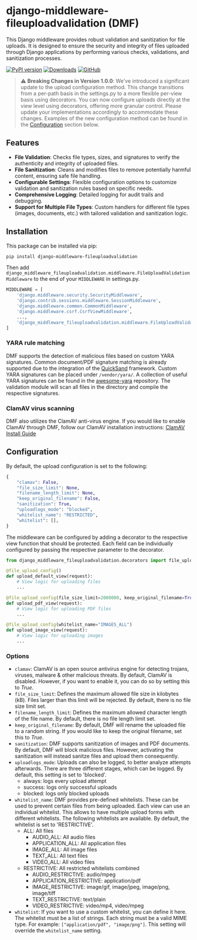 # django-middleware-fileuploadvalidation (DMF)

This Django middleware provides robust validation and sanitization for file uploads. It is designed to ensure the security and integrity of files uploaded through Django applications by performing various checks, validations, and sanitization processes.

[![PyPI version](https://img.shields.io/pypi/v/django-middleware-fileuploadvalidation.svg?logo=pypi&logoColor=FFE873)](https://pypi.org/project/django-middleware-fileuploadvalidation/)
[![Downloads](https://img.shields.io/pypi/dw/django-middleware-fileuploadvalidation)](https://pypi.org/project/django-middleware-fileuploadvalidation/)
[![GitHub](https://img.shields.io/github/license/IV1T3/django-middleware-fileuploadvalidation.svg)](LICENSE)

> :warning: **Breaking Changes in Version 1.0.0**: We've introduced a significant update to the upload configuration method. This change transitions from a per-path basis in the settings.py to a more flexible per-view basis using decorators. You can now configure uploads directly at the view level using decorators, offering more granular control. Please update your implementations accordingly to accommodate these changes. Examples of the new configuration method can be found in the [Configuration](#configuration) section below.

## Features
- **File Validation**: Checks file types, sizes, and signatures to verify the authenticity and integrity of uploaded files.
- **File Sanitization**: Cleans and modifies files to remove potentially harmful content, ensuring safe file handling.
- **Configurable Settings**: Flexible configuration options to customize validation and sanitization rules based on specific needs.
- **Comprehensive Logging**: Detailed logging for audit trails and debugging.
- **Support for Multiple File Types**: Custom handlers for different file types (images, documents, etc.) with tailored validation and sanitization logic.

## Installation


This package can be installed via pip:

```bash
pip install django-middleware-fileuploadvalidation
```

Then add `django_middleware_fileuploadvalidation.middleware.FileUploadValidationMiddleware` to the end of your `MIDDLEWARE` in settings.py.

```python
MIDDLEWARE = [
    'django.middleware.security.SecurityMiddleware',
    'django.contrib.sessions.middleware.SessionMiddleware',
    'django.middleware.common.CommonMiddleware',
    'django.middleware.csrf.CsrfViewMiddleware',
    ...,
    'django_middleware_fileuploadvalidation.middleware.FileUploadValidationMiddleware',
]

```

### YARA rule matching
DMF supports the detection of malicious files based on custom YARA signatures.
Common document/PDF signature matching is already supported due to the integration of the [QuickSand](https://github.com/tylabs/quicksand) framework.
Custom YARA signatures can be placed under `/vendor/yara/`. A collection of useful YARA signatures can be found in the [awesome-yara](https://github.com/InQuest/awesome-yara) repository. The validation module will scan all files in the directory and compile the respective signatures.

### ClamAV virus scanning
DMF also utilizes the ClamAV anti-virus engine. If you would like to enable ClamAV through DMF, follow our ClamAV installation instructions: [ClamAV Install Guide](https://github.com/IV1T3/django-middleware-fileuploadvalidation/blob/main/docs/_CLAMAV_INSTALL_GUIDE.md)

## Configuration
By default, the upload configuration is set to the following:
```python
{
    "clamav": False,
    "file_size_limit": None,
    "filename_length_limit": None,
    "keep_original_filename": False,
    "sanitization": True,
    "uploadlogs_mode": "blocked",
    "whitelist_name": "RESTRICTED",
    "whitelist": [],
}
```

The middleware can be configured by adding a decorator to the respective view function that should be protected. Each field can be individually configured by passing the respective parameter to the decorator.

```python
from django_middleware_fileuploadvalidation.decorators import file_upload_config

@file_upload_config()
def upload_default_view(request):
    # View logic for uploading files
    ...

@file_upload_config(file_size_limit=2000000, keep_original_filename=True, whitelist=["application/pdf"])
def upload_pdf_view(request):
    # View logic for uploading PDF files
    ...

@file_upload_config(whitelist_name="IMAGES_ALL")
def upload_image_view(request):
    # View logic for uploading images
    ...
```

### Options
  - `clamav`: ClamAV is an open source antivirus engine for detecting trojans, viruses, malware & other malicious threats. By default, ClamAV is disabled. However, if you want to enable it, you can do so by setting this to *True*.
  - `file_size_limit`: Defines the maximum allowed file size in kilobytes (kB). Files larger than this limit will be rejected. By default, there is no file size limit set.
  - `filename_length_limit`: Defines the maximum allowed character length of the file name. By default, there is no file length limit set.
  - `keep_original_filename`: By default, DMF will rename the uploaded file to a random string. If you would like to keep the original filename, set this to *True*.
  - `sanitization`: DMF supports sanitization of images and PDF documents. By default, DMF will block malicious files. However, activating the sanitization will instead sanitze files and upload them consequently.
  - `uploadlogs_mode`: Uploads can also be logged, to better analyze attempts afterwards. There are three different stages, which can be logged. By default, this setting is set to 'blocked'.
    - always: logs every upload attempt
    - success: logs only successful uploads
    - blocked: logs only blocked uploads
  - `whitelist_name`: DMF provides pre-defined whitelists. These can be used to prevent certain files from being uploaded. Each view can use an individual whitelist. This allows to have multiple upload forms with different whitelists. The following whitelists are available. By default, the whitelist is set to 'RESTRICTIVE'.
    - ALL: All files
      - AUDIO_ALL: All audio files
      - APPLICATION_ALL: All application files
      - IMAGE_ALL: All image files
      - TEXT_ALL: All text files
      - VIDEO_ALL: All video files
    - RESTRICTIVE: All restricted whitelists combined
      - AUDIO_RESTRICTIVE: audio/mpeg
      - APPLICATION_RESTRICTIVE: application/pdf
      - IMAGE_RESTRICTIVE: image/gif, image/jpeg, image/png, image/tiff
      - TEXT_RESTRICTIVE: text/plain
      - VIDEO_RESTRICTIVE: video/mp4, video/mpeg
  - `whitelist`: If you want to use a custom whitelist, you can define it here. The whitelist must be a list of strings. Each string must be a valid MIME type. For example: `["application/pdf", "image/png"]`. This setting will override the `whitelist_name` setting.
